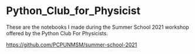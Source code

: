 # Python_Club_for_Physicist
These are the notebooks I made during the Summer School 2021 workshop offered by the Python Club For Physicists.

https://github.com/PCPUNMSM/summer-school-2021
